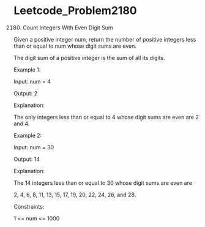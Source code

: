 # Leetcode_Problem2180




2180. Count Integers With Even Digit Sum




Given a positive integer num, return the number of positive integers less than or equal to num whose digit sums are even.






The digit sum of a positive integer is the sum of all its digits.

 

Example 1:




Input: num = 4




Output: 2





Explanation:






The only integers less than or equal to 4 whose digit sums are even are 2 and 4.    





Example 2:





Input: num = 30





Output: 14




Explanation:




The 14 integers less than or equal to 30 whose digit sums are even are





2, 4, 6, 8, 11, 13, 15, 17, 19, 20, 22, 24, 26, and 28.



 




Constraints:





1 <= num <= 1000
